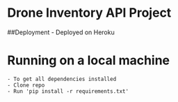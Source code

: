 # Drone Inventory API Project

##Deployment
    - Deployed on Heroku
    

# Running on a local machine
    - To get all dependencies installed
    - Clone repo
    - Run 'pip install -r requirements.txt'